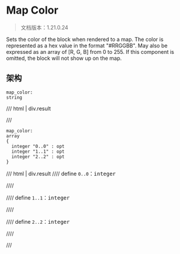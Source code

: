 # Map Color

> 文档版本：1.21.0.24

Sets the color of the block when rendered to a map. The color is represented as a hex value in the format "#RRGGBB". May also be expressed as an array of [R, G, B] from 0 to 255. If this component is omitted, the block will not show up on the map.

## 架构

```mcschema
map_color:
string

```

/// html | div.result

///


```mcschema
map_color:
array
{
  integer "0..0" : opt
  integer "1..1" : opt
  integer "2..2" : opt
}

```

/// html | div.result
//// define
`0..0`：<samp>integer</samp>


////


//// define
`1..1`：<samp>integer</samp>


////


//// define
`2..2`：<samp>integer</samp>


////


///


